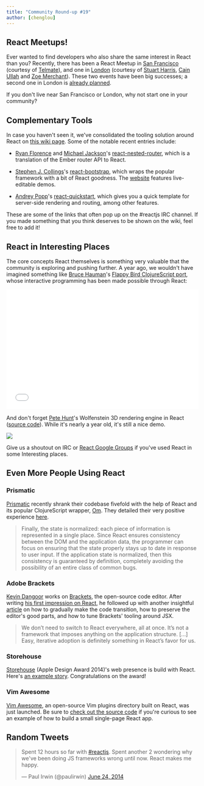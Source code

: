```yaml
---
title: "Community Round-up #19"
author: [chenglou]
---
```


## React Meetups!
Ever wanted to find developers who also share the same interest in React than you? Recently, there has been a React Meetup in [San Francisco](http://www.meetup.com/ReactJS-San-Francisco/) (courtesy of [Telmate](http://www.telmate.com)), and one in [London](http://www.meetup.com/London-React-User-Group/) (courtesy of [Stuart Harris](http://www.meetup.com/London-React-User-Group/members/105837542/), [Cain Ullah](http://www.meetup.com/London-React-User-Group/members/15509971/) and [Zoe Merchant](http://www.meetup.com/London-React-User-Group/members/137058242/)). These two events have been big successes; a second one in London is [already planned](http://www.meetup.com/London-React-User-Group/events/191406572/).

If you don't live near San Francisco or London, why not start one in your community?

## Complementary Tools
In case you haven't seen it, we've consolidated the tooling solution around React on [this wiki page](https://github.com/facebook/react/wiki/Complementary-Tools). Some of the notable recent entries include:

- [Ryan Florence](https://github.com/rpflorence) and [Michael Jackson](https://github.com/mjackson)'s [react-nested-router](https://github.com/rpflorence/react-nested-router), which is a translation of the Ember router API to React.

- [Stephen J. Collings](https://github.com/stevoland)'s [react-bootstrap](https://github.com/react-bootstrap/react-bootstrap), which wraps the popular framework with a bit of React goodness. The [website](https://react-bootstrap.github.io/components.html) features live-editable demos.

- [Andrey Popp](https://github.com/andreypopp)'s [react-quickstart](https://github.com/andreypopp/react-quickstart), which gives you a quick template for server-side rendering and routing, among other features.

These are some of the links that often pop up on the #reactjs IRC channel. If you made something that you think deserves to be shown on the wiki, feel free to add it!

## React in Interesting Places

The core concepts React themselves is something very valuable that the community is exploring and pushing further. A year ago, we wouldn't have imagined something like [Bruce Hauman](http://rigsomelight.com)'s [Flappy Bird ClojureScript port](http://rigsomelight.com/2014/05/01/interactive-programming-flappy-bird-clojurescript.html), whose interactive programming has been made possible through React:

<iframe width="100%" height="315" src="//www.youtube-nocookie.com/embed/KZjFVdU8VLI" frameborder="0" allowfullscreen></iframe>

And don't forget [Pete Hunt](https://github.com/petehunt)'s Wolfenstein 3D rendering engine in React ([source code](https://github.com/petehunt/wolfenstein3D-react/blob/master/js/renderer.js#L183)). While it's nearly a year old, it's still a nice demo.

[![](/react/img/blog/wolfenstein_react.png)](http://www.petehunt.net/wolfenstein3D-react/wolf3d.html)

Give us a shoutout on IRC or [React Google Groups](https://groups.google.com/forum/#!forum/reactjs) if you've used React in some Interesting places.

## Even More People Using React

### Prismatic
[Prismatic](http://getprismatic.com/home) recently shrank their codebase fivefold with the help of React and its popular ClojureScript wrapper, [Om](https://github.com/swannodette/om). They detailed their very positive experience [here](http://blog.getprismatic.com/om-sweet-om-high-functional-frontend-engineering-with-clojurescript-and-react/).

> Finally, the state is normalized: each piece of information is represented in a single place. Since React ensures consistency between the DOM and the application data, the programmer can focus on ensuring that the state properly stays up to date in response to user input. If the application state is normalized, then this consistency is guaranteed by definition, completely avoiding the possibility of an entire class of common bugs.

### Adobe Brackets
[Kevin Dangoor](http://www.kevindangoor.com) works on [Brackets](http://brackets.io/?lang=en), the open-source code editor. After writing [his first impression on React](http://www.kevindangoor.com/2014/05/simplifying-code-with-react/), he followed up with another insightful [article](http://www.kevindangoor.com/2014/05/react-in-brackets/) on how to gradually make the code transition, how to preserve the editor's good parts, and how to tune Brackets' tooling around JSX.

> We don’t need to switch to React everywhere, all at once. It’s not a framework that imposes anything on the application structure. [...] Easy, iterative adoption is definitely something in React’s favor for us.

### Storehouse
[Storehouse](https://www.storehouse.co) (Apple Design Award 2014)'s web presence is build with React. Here's [an example story](https://www.storehouse.co/stories/y2ad-mexico-city-clouds). Congratulations on the award!

### Vim Awesome
[Vim Awesome](http://vimawesome.com), an open-source Vim plugins directory built on React, was just launched. Be sure to [check out the source code](https://github.com/divad12/vim-awesome) if you're curious to see an example of how to build a small single-page React app.

## Random Tweets

<blockquote class="twitter-tweet" lang="en"><p>Spent 12 hours so far with <a href="https://twitter.com/hashtag/reactjs?src=hash">#reactjs</a>. Spent another 2 wondering why we&#39;ve been doing JS frameworks wrong until now. React makes me happy.</p>&mdash; Paul Irwin (@paulirwin) <a href="https://twitter.com/paulirwin/statuses/481263947589242882">June 24, 2014</a></blockquote>
